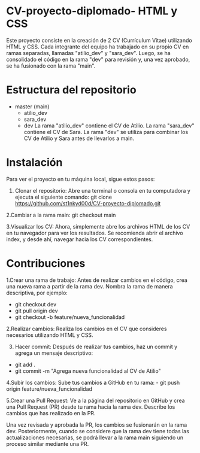# CV-proyecto-diplomado- HTML y CSS
Este proyecto consiste en la creación de 2 CV (Currículum Vitae) utilizando HTML y CSS. Cada integrante del equipo ha trabajado en su propio CV en ramas separadas, llamadas "atilio_dev" y "sara_dev". Luego, se ha consolidado el código en la rama "dev" para revisión y, una vez aprobado, se ha fusionado con la rama "main".

# Estructura del repositorio

- master (main)
    - atilio_dev
    - sara_dev
    - dev
La rama "atilio_dev" contiene el CV de Atilio.
La rama "sara_dev" contiene el CV de Sara.
La rama "dev" se utiliza para combinar los CV de Atilio y Sara antes de llevarlos a main.

# Instalación

Para ver el proyecto en tu máquina local, sigue estos pasos:

 1. Clonar el repositorio: Abre una terminal o consola en tu computadora y ejecuta el siguiente comando:
    git clone https://github.com/st1nkyd00d/CV-proyecto-diplomado.git
    
  2.Cambiar a la rama main:
    git checkout main
    
  3.Visualizar los CV: Ahora, simplemente abre los archivos HTML de los CV en tu navegador para ver los resultados. Se recomienda abrir el archivo index, y desde ahí, navegar hacia los CV correspondientes.

# Contribuciones

  1.Crear una rama de trabajo: Antes de realizar cambios en el código, crea una nueva rama a partir de la rama dev. Nombra la rama de manera descriptiva, por ejemplo:
  - git checkout dev
  - git pull origin dev
  - git checkout -b feature/nueva_funcionalidad

  2.Realizar cambios: Realiza los cambios en el CV que consideres necesarios utilizando HTML y CSS.

  3. Hacer commit: Después de realizar tus cambios, haz un commit y agrega un mensaje descriptivo:
  - git add .
  - git commit -m "Agrega nueva funcionalidad al CV de Atilio"

  4.Subir los cambios: Sube tus cambios a GitHub en tu rama:
    - git push origin feature/nueva_funcionalidad

  5.Crear una Pull Request: Ve a la página del repositorio en GitHub y crea una Pull Request (PR) desde tu rama hacia la rama dev. Describe los cambios que has realizado en la PR.

Una vez revisada y aprobada la PR, los cambios se fusionarán en la rama dev. Posteriormente, cuando se considere que la rama dev tiene todas las actualizaciones necesarias, se podrá llevar a la rama main siguiendo un proceso similar mediante una PR.


